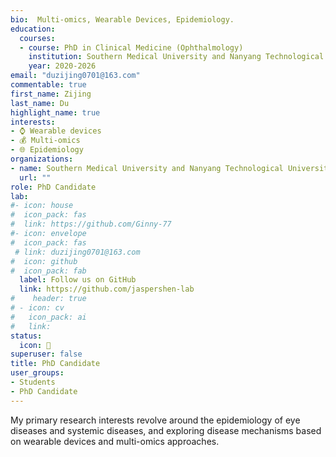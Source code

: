 ```yaml
---
bio:  Multi-omics, Wearable Devices, Epidemiology.
education:
  courses:
  - course: PhD in Clinical Medicine (Ophthalmology)
    institution: Southern Medical University and Nanyang Technological University
    year: 2020-2026
email: "duzijing0701@163.com"
commentable: true
first_name: Zijing
last_name: Du
highlight_name: true
interests:
- ⌚️ Wearable devices
- 💰 Multi-omics
- 🌐 Epidemiology
organizations:
- name: Southern Medical University and Nanyang Technological University
  url: ""
role: PhD Candidate
lab:
#- icon: house
#  icon_pack: fas
#  link: https://github.com/Ginny-77
#- icon: envelope
#  icon_pack: fas
 # link: duzijing0701@163.com
#  icon: github
#  icon_pack: fab
  label: Follow us on GitHub
  link: https://github.com/jaspershen-lab
#    header: true
# - icon: cv
#   icon_pack: ai
#   link:
status:
  icon: 👻
superuser: false
title: PhD Candidate
user_groups:
- Students
- PhD Candidate
---
```



My primary research interests revolve around the epidemiology of eye diseases and systemic diseases, and exploring disease mechanisms based on wearable devices and multi-omics approaches.
 

